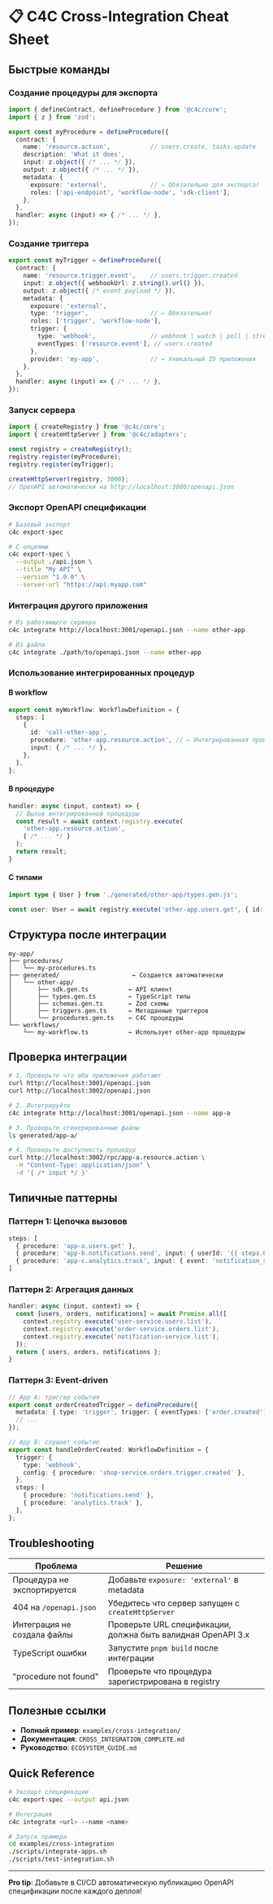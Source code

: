 # 📋 C4C Cross-Integration Cheat Sheet

## Быстрые команды

### Создание процедуры для экспорта

```typescript
import { defineContract, defineProcedure } from '@c4c/core';
import { z } from 'zod';

export const myProcedure = defineProcedure({
  contract: {
    name: 'resource.action',           // users.create, tasks.update
    description: 'What it does',
    input: z.object({ /* ... */ }),
    output: z.object({ /* ... */ }),
    metadata: {
      exposure: 'external',            // ← Обязательно для экспорта!
      roles: ['api-endpoint', 'workflow-node', 'sdk-client'],
    },
  },
  handler: async (input) => { /* ... */ },
});
```

### Создание триггера

```typescript
export const myTrigger = defineProcedure({
  contract: {
    name: 'resource.trigger.event',    // users.trigger.created
    input: z.object({ webhookUrl: z.string().url() }),
    output: z.object({ /* event payload */ }),
    metadata: {
      exposure: 'external',
      type: 'trigger',                 // ← Обязательно!
      roles: ['trigger', 'workflow-node'],
      trigger: {
        type: 'webhook',               // webhook | watch | poll | stream
        eventTypes: ['resource.event'], // users.created
      },
      provider: 'my-app',              // ← Уникальный ID приложения
    },
  },
  handler: async (input) => { /* ... */ },
});
```

### Запуск сервера

```typescript
import { createRegistry } from '@c4c/core';
import { createHttpServer } from '@c4c/adapters';

const registry = createRegistry();
registry.register(myProcedure);
registry.register(myTrigger);

createHttpServer(registry, 3000);
// OpenAPI автоматически на http://localhost:3000/openapi.json
```

### Экспорт OpenAPI спецификации

```bash
# Базовый экспорт
c4c export-spec

# С опциями
c4c export-spec \
  --output ./api.json \
  --title "My API" \
  --version "1.0.0" \
  --server-url "https://api.myapp.com"
```

### Интеграция другого приложения

```bash
# Из работающего сервера
c4c integrate http://localhost:3001/openapi.json --name other-app

# Из файла
c4c integrate ./path/to/openapi.json --name other-app
```

### Использование интегрированных процедур

#### В workflow

```typescript
export const myWorkflow: WorkflowDefinition = {
  steps: [
    {
      id: 'call-other-app',
      procedure: 'other-app.resource.action', // ← Интегрированная процедура!
      input: { /* ... */ },
    },
  ],
};
```

#### В процедуре

```typescript
handler: async (input, context) => {
  // Вызов интегрированной процедуры
  const result = await context.registry.execute(
    'other-app.resource.action',
    { /* ... */ }
  );
  return result;
}
```

#### С типами

```typescript
import type { User } from './generated/other-app/types.gen.js';

const user: User = await registry.execute('other-app.users.get', { id: '123' });
```

## Структура после интеграции

```
my-app/
├── procedures/
│   └── my-procedures.ts
├── generated/                    ← Создается автоматически
│   └── other-app/
│       ├── sdk.gen.ts           ← API клиент
│       ├── types.gen.ts         ← TypeScript типы
│       ├── schemas.gen.ts       ← Zod схемы
│       ├── triggers.gen.ts      ← Метаданные триггеров
│       └── procedures.gen.ts    ← C4C процедуры
└── workflows/
    └── my-workflow.ts           ← Использует other-app процедуры
```

## Проверка интеграции

```bash
# 1. Проверьте что оба приложения работают
curl http://localhost:3001/openapi.json
curl http://localhost:3002/openapi.json

# 2. Интегрируйте
c4c integrate http://localhost:3001/openapi.json --name app-a

# 3. Проверьте сгенерированные файлы
ls generated/app-a/

# 4. Проверьте доступность процедур
curl http://localhost:3002/rpc/app-a.resource.action \
  -H "Content-Type: application/json" \
  -d '{ /* input */ }'
```

## Типичные паттерны

### Паттерн 1: Цепочка вызовов

```typescript
steps: [
  { procedure: 'app-a.users.get' },
  { procedure: 'app-b.notifications.send', input: { userId: '{{ steps.0.output.id }}' } },
  { procedure: 'app-c.analytics.track', input: { event: 'notification_sent' } },
]
```

### Паттерн 2: Агрегация данных

```typescript
handler: async (input, context) => {
  const [users, orders, notifications] = await Promise.all([
    context.registry.execute('user-service.users.list'),
    context.registry.execute('order-service.orders.list'),
    context.registry.execute('notification-service.list'),
  ]);
  return { users, orders, notifications };
}
```

### Паттерн 3: Event-driven

```typescript
// App A: триггер события
export const orderCreatedTrigger = defineProcedure({
  metadata: { type: 'trigger', trigger: { eventTypes: ['order.created'] } },
  // ...
});

// App B: слушает событие
export const handleOrderCreated: WorkflowDefinition = {
  trigger: {
    type: 'webhook',
    config: { procedure: 'shop-service.orders.trigger.created' },
  },
  steps: [
    { procedure: 'notifications.send' },
    { procedure: 'analytics.track' },
  ],
};
```

## Troubleshooting

| Проблема | Решение |
|----------|---------|
| Процедура не экспортируется | Добавьте `exposure: 'external'` в metadata |
| 404 на `/openapi.json` | Убедитесь что сервер запущен с `createHttpServer` |
| Интеграция не создала файлы | Проверьте URL спецификации, должна быть валидная OpenAPI 3.x |
| TypeScript ошибки | Запустите `pnpm build` после интеграции |
| "procedure not found" | Проверьте что процедура зарегистрирована в registry |

## Полезные ссылки

- **Полный пример**: `examples/cross-integration/`
- **Документация**: `CROSS_INTEGRATION_COMPLETE.md`
- **Руководство**: `ECOSYSTEM_GUIDE.md`

## Quick Reference

```bash
# Экспорт спецификации
c4c export-spec --output api.json

# Интеграция
c4c integrate <url> --name <name>

# Запуск примера
cd examples/cross-integration
./scripts/integrate-apps.sh
./scripts/test-integration.sh
```

---

**Pro tip**: Добавьте в CI/CD автоматическую публикацию OpenAPI спецификации после каждого деплоя!
